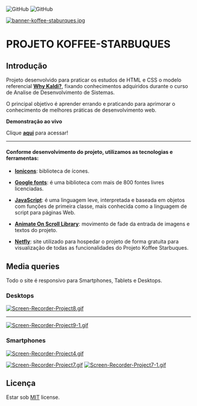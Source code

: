 ![GitHub](https://img.shields.io/github/license/anthonibs/koffee-starbuques) ![GitHub](https://img.shields.io/badge/version-v1.0.0-green)

[![banner-koffee-staburques.jpg](https://i.postimg.cc/MHgq5Nfh/banner-koffee-staburques.jpg)](https://postimg.cc/5Q5hNP33)
# PROJETO KOFFEE-STARBUQUES
## Introdução
Projeto desenvolvido para praticar os estudos de HTML e CSS o modelo referencial **[Why Kaldi?](https://master-template-one-click-hugo-cms.netlify.app/)**, fixando conhecimentos adquiridos durante o curso de Analise de Desenvolvimento de Sistemas.

O principal objetivo é aprender errando e praticando para aprimorar o conhecimento de melhores práticas de desenvolvimento web.

**Demonstração ao vivo**

Clique **[aqui](https://koffee-starbuques.netlify.app/)** para acessar!

-------------

#### Conforme desenvolvimento do projeto, utilizamos as tecnologias e ferramentas:

 - **[Ionicons](https://ionic.io/ionicons)**: biblioteca de ícones.
   
  - **[Google fonts](https://fonts.google.com/)**: é uma biblioteca com mais de 800 fontes livres licenciadas.
   
  - **[JavaScript](https://developer.mozilla.org/pt-BR/docs/Web/JavaScript)**: é uma linguagem leve, interpretada e baseada em objetos com funções de primeira classe, mais conhecida como a linguagem de script para páginas Web.
   
   - **[Animate On Scroll Library](https://michalsnik.github.io/aos/)**: movimento de fade da entrada de imagens e textos do projeto.
   
   - **[Netfly](https://www.netlify.com/)**: site utilizado para hospedar o projeto de forma gratuita para visualização de todas as funcionalidades do Projeto Koffee Starbuques.

## Media queries

Todo o site é responsivo para Smartphones, Tablets e Desktops.
### Desktops
[![Screen-Recorder-Project8.gif](https://i.postimg.cc/ZnQqWjP5/Screen-Recorder-Project8.gif)](https://postimg.cc/dZ8FX2Sb)

-------------------------
[![Screen-Recorder-Project9-1.gif](https://i.postimg.cc/CMr5rLyp/Screen-Recorder-Project9-1.gif)](https://postimg.cc/jCNRLTdM)

### Smartphones

[![Screen-Recorder-Project4.gif](https://i.postimg.cc/t4VByv2g/Screen-Recorder-Project4.gif)](https://postimg.cc/tsp3Nk00)

[![Screen-Recorder-Project7.gif](https://i.postimg.cc/xT4GFGG3/Screen-Recorder-Project7.gif)](https://postimg.cc/4mphY9SY)
[![Screen-Recorder-Project7-1.gif](https://i.postimg.cc/7hh6Pj2R/Screen-Recorder-Project7-1.gif)](https://postimg.cc/K3XFJqQ7)

## Licença

Estar sob  [MIT](https://github.com/anthonibs/koffee-starbuques/blob/main/LICENSE)  license.

